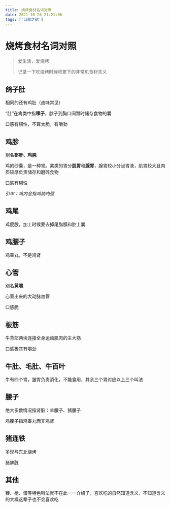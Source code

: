 ```yaml
---
title: 烧烤食材名词对照
date: 2021-10-26 21:21:06
tags: ['口腹之欲']
---
```

# 烧烤食材名词对照

> 爱生活，爱烧烤
>
> 记录一下吃烧烤时候积累下的非常见食材含义

## 鸽子肚
相同的还有鸡肚（卤味常见）

“肚”在禽类中指**嗉子**，脖子到胸口间暂时储存食物的囊

口感有韧性，不算太脆，有嚼劲

## 鸡胗

别名**郡肝、鸡肫**

鸡的砂囊，是一种胃。禽类的胃分**肌胃**和**腺胃**，腺胃较小分泌胃液，肌胃较大且肉质较厚负责储存和磨碎食物

口感有韧性

*引申：鸡内金指鸡肫内壁*

## 鸡尾

鸡屁股，加工时候要去掉尾脂腺和腔上囊

## 鸡腰子

鸡睾丸，不是鸡肾

## 心管

别名**黄喉**

心室出来的大动脉血管

口感脆

## 板筋

牛背部两块连接全身运动肌肉的主大筋

口感极其有嚼劲

## 牛肚、毛肚、牛百叶

牛有四个胃，皱胃负责消化，不能食用，其余三个胃对应以上三个叫法

## 腰子

绝大多数情况指肾脏：羊腰子、猪腰子

鸡腰子指鸡睾丸而非鸡肾

## 猪连铁

多现与东北烧烤

猪脾脏

## 其他

鞭、枪、蛋等特色叫法就不在此一一介绍了，喜欢吃的自然知道含义，不知道含义的大概这辈子也不会喜欢吃




